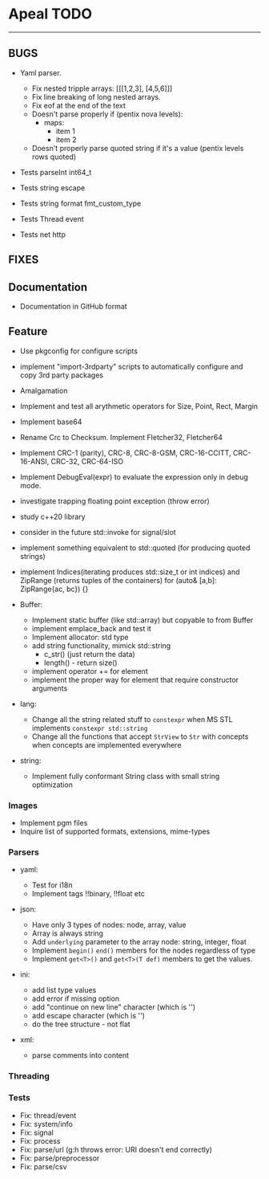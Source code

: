 # Apeal TODO
---

## BUGS
- Yaml parser.
  - Fix nested tripple arrays: [[[1,2,3], [4,5,6]]]
  - Fix line breaking of long nested arrays.
  - Fix eof at the end of the text
  - Doesn't parse properly if (pentix nova levels):
    - maps:
      - item 1
      - item 2
  - Doesn't properly parse quoted string if it's a value (pentix levels rows quoted)

- Tests parseInt int64_t
- Tests string escape
- Tests string format fmt_custom_type
- Tests Thread event
- Tests net http

## FIXES

## Documentation
- Documentation in GitHub format


## Feature
- Use pkgconfig for configure scripts
- implement "import-3rdparty" scripts to automatically configure and copy 3rd party packages
- Amalgamation
- Implement and test all arythmetic operators for Size, Point, Rect, Margin

- Implement base64
- Rename Crc to Checksum. Implement Fletcher32, Fletcher64
- Implement CRC-1 (parity), CRC-8, CRC-8-GSM, CRC-16-CCITT, CRC-16-ANSI, CRC-32, CRC-64-ISO
 
- Implement DebugEval(expr) to evaluate the expression only in debug mode. 

- investigate trapping floating point exception (throw error)

- study c++20 <format> library 

- consider in the future std::invoke for signal/slot <functional>

- implement something equivalent to std::quoted (for producing quoted strings)


- implement Indices(iterating produces std::size_t or int indices) 
    and ZipRange (returns tuples of the containers)
    for (auto& [a,b]: ZipRange{ac, bc}) {}

- Buffer:
  - Implement static buffer (like std::array) but copyable to from Buffer
  - implement emplace_back and test it
  - Implement allocator: std type
  - add string functionality, mimick std::string
    - c_str() (just return the data)
    - length() - return size()
  - implement operator += for element
  - implement the proper way for element that require constructor arguments

- lang:
  - Change all the string related stuff to `constexpr` when MS STL implements `constexpr std::string`
  - Change all the functions that accept `StrView` to `Str` with concepts when concepts are implemented everywhere

- string:
  - Implement fully conformant String class with small string optimization


### Images

- Implement pgm files
- Inquire list of supported formats, extensions, mime-types


### Parsers

- yaml:
  - Test for i18n
  - Implement tags !!binary, !!float etc

- json:
  - Have only 3 types of nodes: node, array, value
  - Array is always string
  - Add `underlying` parameter to the array node: string, integer, float
  - Implement `begin()` `end()` members for the nodes regardless of type
  - Implement `get<T>()` and `get<T>(T def)` members to get the values.

- ini:
  - add list type values
  - add error if missing option
  - add "continue on new line" character (which is '\')
  - add escape character (which is '\')
  - do the tree structure - not flat

- xml:
  - parse comments into content


### Threading


### Tests
- Fix: thread/event
- Fix: system/info
- Fix: signal
- Fix: process
- Fix: parse/url (g:h throws error: URI doesn't end correctly)
- Fix: parse/preprocessor
- Fix: parse/csv
  
